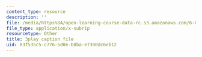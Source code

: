 ```yaml
---
content_type: resource
description: ''
file: /media/https%3A/open-learning-course-data-rc.s3.amazonaws.com/6-01sc-introduction-to-electrical-engineering-and-computer-science-i-spring-2011/83f535c5c7765d0eb8bae7390dc6eb12_8FWfmvj3HYw.vtt
file_type: application/x-subrip
resourcetype: Other
title: 3play caption file
uid: 83f535c5-c776-5d0e-b8ba-e7390dc6eb12
---
```

